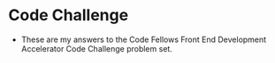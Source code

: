 # Code Challenge

* These are my answers to the Code Fellows Front End Development Accelerator Code Challenge problem set.

